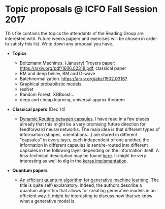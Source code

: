 Topic proposals @ ICFO Fall Session 2017
=============================================

This file contains the topics the attendants of the Reading Group are interested with. Future weeks papers and exercises will be chosen in order to satisfy this list. Write down any proposal you have.

- **Topics**
  - Boltzmann Machines. (January) Troyers paper: https://arxiv.org/pdf/1606.02318.pdf, classical paper
  - BM and deep believ, BM and D-wave
  - Batchnormalization. https://arxiv.org/abs/1502.03167
  - Graphical probabilistic models.
  - resNet
  - Random Forest, XGBoost...
  - deep and cheap learning, universal approx theorem
  

- **Classical papers** (Dec 14)
  - [Dynamic Routing between capsules](https://arxiv.org/abs/1710.09829).  I have read in a few places already that this might be a very promising future direction for feedforward neural networks. The main idea is that different types of information (shapes, orientations...) are stored in different "capsules" in every layer, each independent of one another, the information in different capsules is sent/re-routed into different capsules in the following layer depending on the information itself. A less-technical description may be found [here](https://hackernoon.com/what-is-a-capsnet-or-capsule-network-2bfbe48769cc). It might be very interesting as well to dig in the [keras implementation](https://github.com/XifengGuo/CapsNet-Keras).
  
- **Quantum papers**
  - [An efficient quantum algorithm for generative machine learning](https://arxiv.org/abs/1711.02038).  The title is quite self-explanatory. Indeed, the authors describe a quantum algorithm that allows for creating generative models in an efficient way. It might be interesting to discuss now that we know what a generative model is.
